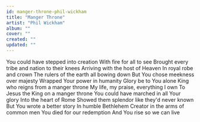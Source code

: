 ```yaml
---
id: manger-throne-phil-wickham
title: "Manger Throne"
artist: "Phil Wickham"
album: ""
cover: ""
created: ""
updated: ""
---
```


You could have stepped into creation
With fire for all to see
Brought every tribe and nation to their knees
Arriving with the host of Heaven
In royal robe and crown
The rulers of the earth all bowing down
But You chose meekness over majesty
Wrapped Your power in humanity
Glory be to You alone
King who reigns from a manger throne
My life, my praise, everything I own
To Jesus the King on a manger throne
You could have marched in all Your glory
Into the heart of Rome
Showed thеm splendor like they'd nеver known
But You wrote a better story
In humble Bethlehem
Creator in the arms of common men
You died for our redemption
And You rise so we can live